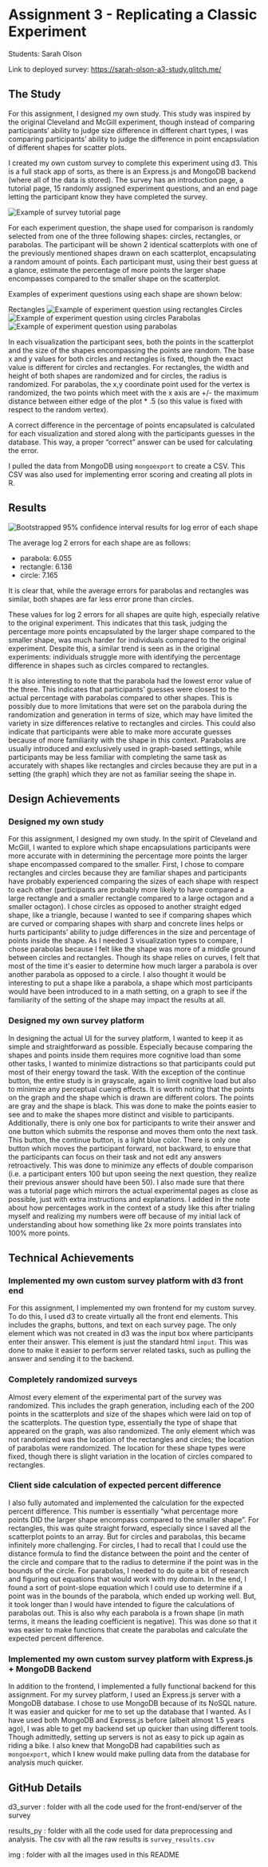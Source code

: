 Assignment 3 - Replicating a Classic Experiment
===
Students: Sarah Olson


Link to deployed survey: https://sarah-olson-a3-study.glitch.me/


The Study
---
For this assignment, I designed my own study. This study was inspired by the original Cleveland and McGill experiment, though instead of comparing participants’ ability to judge size difference in different chart types, I was comparing participants’ ability to judge the difference in point encapsulation of different shapes for scatter plots.


I created my own custom survey to complete this experiment using d3. This is a full stack app of sorts, as there is an Express.js and MongoDB backend (where all of the data is stored). The survey has an introduction page, a tutorial page, 15 randomly assigned experiment questions, and an end page letting the participant know they have completed the survey.


![Example of survey tutorial page](./img/survey_tutorial.png)


For each experiment question, the shape used for comparison is randomly selected from one of the three following shapes: circles, rectangles, or parabolas. The participant will be shown 2 identical scatterplots with one of the previously mentioned shapes drawn on each scatterplot, encapsulating a random amount of points. Each participant must, using their best guess at a glance, estimate the percentage of more points the larger shape encompasses compared to the smaller shape on the scatterplot.


Examples of experiment questions using each shape are shown below:


Rectangles
![Example of experiment question using rectangles](./img/survey_rect_example.png)
Circles
![Example of experiment question using circles](./img/survey_circle_example.png)
Parabolas
![Example of experiment question using parabolas](./img/survey_parab_example.png)


In each visualization the participant sees, both the points in the scatterplot and the size of the shapes encompassing the points are random. The base x and y values for both circles and rectangles is fixed, though the exact value is different for circles and rectangles. For rectangles, the width and height of both shapes are randomized and for circles, the radius is randomized. For parabolas, the x,y coordinate point used for the vertex is randomized, the two points which meet with the x axis are +/- the maximum distance between either edge of the plot * .5 (so this value is fixed with respect to the random vertex).


A correct difference in the percentage of points encapsulated is calculated for each visualization and stored along with the participants guesses in the database. This way, a proper “correct” answer can be used for calculating the error.


I pulled the data from MongoDB using `mongoexport` to create a CSV. This CSV was also used for implementing error scoring and creating all plots in R.




Results
---
![Bootstrapped 95% confidence interval results for log error of each shape](./img/log_error_plot.png)


The average log 2 errors for each shape are as follows:
- parabola: 6.055
- rectangle: 6.136
- circle: 7.165

It is clear that, while the average errors for parabolas and rectangles was similar, both shapes are far less error prone than circles. 


These values for log 2 errors for all shapes are quite high, especially relative to the original experiment. This indicates that this task, judging the percentage more points encapsulated by the larger shape compared to the smaller shape, was much harder for individuals compared to the original experiment. Despite this, a similar trend is seen as in the original experiments: individuals struggle more with identifying the percentage difference in shapes such as circles compared to rectangles. 


It is also interesting to note that the parabola had the lowest error value of the three. This indicates that participants’ guesses were closest to the actual percentage with parabolas compared to other shapes. This is possibly due to more limitations that were set on the parabola during the randomization and generation in terms of size, which may have limited the variety in size differences relative to rectangles and circles. This could also indicate that participants were able to make more accurate guesses because of more familiarity with the shape in this context. Parabolas are usually introduced and exclusively used in graph-based settings, while participants may be less familiar with completing the same task as accurately with shapes like rectangles and circles because they are put in a setting (the graph) which they are not as familiar seeing the shape in. 


Design Achievements
---
### Designed my own study
For this assignment, I designed my own study. In the spirit of Cleveland and McGill, I wanted to explore which shape encapsulations participants were more accurate with in determining the percentage more points the larger shape encompassed compared to the smaller. First, I chose to compare rectangles and circles because they are familiar shapes and participants have probably experienced comparing the sizes of each shape with respect to each other (participants are probably more likely to have compared a large rectangle and a smaller rectangle compared to a large octagon and a smaller octagon). I chose circles as opposed to another straight edged shape, like a triangle, because I wanted to see if comparing shapes which are curved or comparing shapes with sharp and concrete lines helps or hurts participants’ ability to judge differences in the size and percentage of points inside the shape. As I needed 3 visualization types to compare, I chose parabolas because I felt like the shape was more of a middle ground between circles and rectangles. Though its shape relies on curves, I felt that most of the time it's easier to determine how much larger a parabola is over another parabola as opposed to a circle. I also thought it would be interesting to put a shape like a parabola, a shape which most participants would have been introduced to in a math setting, on a graph to see if the familiarity of the setting of the shape may impact the results at all. 


### Designed my own survey platform
In designing the actual UI for the survey platform, I wanted to keep it as simple and straightforward as possible. Especially because comparing the shapes and points inside them requires more cognitive load than some other tasks, I wanted to minimize distractions so that participants could put most of their energy toward the task. With the exception of the continue button, the entire study is in grayscale, again to limit cognitive load but also to minimize any perceptual cueing effects. It is worth noting that the points on the graph and the shape which is drawn are different colors. The points are gray and the shape is black. This was done to make the points easier to see and to make the shapes more distinct and visible to participants. Additionally, there is only one box for participants to write their answer and one button which submits the response and moves them onto the next task. This button, the continue button, is a light blue color. There is only one button which moves the participant forward, not backward, to ensure that the participants can focus on their task and not edit any answers retroactively. This was done to minimize any effects of double comparison (i.e. a participant enters 100 but upon seeing the next question, they realize their previous answer should have been 50). I also made sure that there was a tutorial page which mirrors the actual experimental pages as close as possible, just with extra instructions and explanations. I added in the note about how percentages work in the context of a study like this after trialing myself and realizing my numbers were off because of my initial lack of understanding about how something like 2x more points translates into 100% more points. 




Technical Achievements
---
### Implemented my own custom survey platform with d3 front end
For this assignment, I implemented my own frontend for my custom survey. To do this, I used d3 to create virtually all the front end elements. This includes the graphs, buttons, and text on each survey page. The only element which was not created in d3 was the input box where participants enter their answer. This element is just the standard html `input`. This was done to make it easier to perform server related tasks, such as pulling the answer and sending it to the backend. 


### Completely randomized surveys
Almost every element of the experimental part of the survey was randomized. This includes the graph generation, including each of the 200 points in the scatterplots and size of the shapes which were laid on top of the scatterplots. The question type, essentially the type of shape that appeared on the graph, was also randomized. The only element which was not randomized was the location of the rectangles and circles; the location of parabolas were randomized. The location for these shape types were fixed, though there is slight variation in the location of circles compared to rectangles. 


### Client side calculation of expected percent difference
I also fully automated and implemented the calculation for the expected percent difference. This number is essentially “what percentage more points DID the larger shape encompass compared to the smaller shape”. For rectangles, this was quite straight forward, especially since I saved all the scatterplot points to an array. But for circles and parabolas, this became infinitely more challenging. For circles, I had to recall that I could use the distance formula to find the distance between the point and the center of the circle and compare that to the radius to determine if the point was in the bounds of the circle. For parabolas, I needed to do quite a bit of research and figuring out equations that would work with my domain. In the end, I found a sort of point-slope equation which I could use to determine if a point was in the bounds of the parabola, which ended up working well. But, it took longer than I would have intended to figure the calculations of parabolas out. This is also why each parabola is a frown shape (in math terms, it means the leading coefficient is negative). This was done so that it was easier to make functions that create the parabolas and calculate the expected percent difference.


### Implemented my own custom survey platform with Express.js + MongoDB Backend
In addition to the frontend, I implemented a fully functional backend for this assignment. For my survey platform, I used an Express.js server with a MongoDB database. I chose to use MongoDB because of its NoSQL nature. It was easier and quicker for me to set up the database that I wanted. As I have used both MongoDB and Express.js before (albeit almost 1.5 years ago), I was able to get my backend set up quicker than using different tools. Though admittedly, setting up servers is not as easy to pick up again as riding a bike. I also knew that MongoDB had capabilities such as `mongoexport`, which I knew would make pulling data from the database for analysis much quicker.


GitHub Details
---
d3_surver : folder with all the code used for the front-end/server of the survey

results_py : folder with all the code used for data preprocessing and analysis. The csv with all the raw results is `survey_results.csv`

img : folder with all the images used in this README
